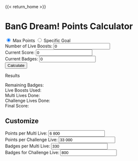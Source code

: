 <!DOCTYPE html>
<html lang="en">
<head>
    <meta charset="UTF-8">
    <meta name="viewport" content="width=device-width, initial-scale=1.0">
    <title>BanG Dream! Points Calculator</title>
    <link rel="stylesheet" href="styles.css">
</head>
<body>
{{< return_home >}}
    <div class="container">
        <div class="main-content">
            <h1>BanG Dream! Points Calculator</h1>
            <div class="mode-toggle">
                <label>
                    <input type="radio" name="mode" value="max" checked> Max Points
                </label>
                <label>
                    <input type="radio" name="mode" value="goal"> Specific Goal
                </label>
            </div>
            <div class="input-group" id="maxPointsMode">
                <label for="numberOfBoosts">Number of Live Boosts:</label>
                <input type="text" id="numberOfBoosts" value="0" required>
            </div>
            <div class="input-group" id="specificGoalMode" style="display: none;">
                <label for="goalPoints">Target Score:</label>
                <input type="text" id="goalPoints" value="0" required>
            </div>
            <form id="pointsForm">
                <div class="input-group">
                    <label for="currentScore">Current Score:</label>
                    <input type="text" id="currentScore" value="0" required>
                </div>
                <div class="input-group">
                    <label for="currentBadges">Current Badges:</label>
                    <input type="text" id="currentBadges" value="0" required>
                </div>
                <button type="button" id="calculateButton">Calculate</button>
            </form>
            <div id="result" class="result">
                <div class="result-box">
                    <p class="result-title">Results</p>
                    <div class="result-item">
                        <span>Remaining Badges:</span>
                        <span id="resultRemainingBadges"></span>
                    </div>
                    <div class="result-item">
                        <span>Live Boosts Used:</span>
                        <span id="resultBoostsUsed"></span>
                    </div>
                    <div class="result-item">
                        <span>Multi Lives Done:</span>
                        <span id="resultMultiLiveRuns"></span>
                    </div>
                    <div class="result-item">
                        <span>Challenge Lives Done:</span>
                        <span id="resultChallengeLiveRuns"></span>
                    </div>
                    <div class="result-item final-score">
                        <span>Final Score:</span>
                        <span id="resultFinalScore"></span>
                    </div>
                </div>
            </div>
        </div>
        <div class="sidebar">
            <div class="sidebar-header">
                <h2>Customize</h2>
            </div>
            <div id="customizeOptions">
                <div class="input-group">
                    <label for="pointsPerMultiLive">Points per Multi Live:</label>
                    <input type="text" id="pointsPerMultiLive" value="6 800">
                </div>
                <div class="input-group">
                    <label for="pointsPerChallengeLive">Points per Challenge Live:</label>
                    <input type="text" id="pointsPerChallengeLive" value="33 000">
                </div>
                <div class="input-group">
                    <label for="badgesPerMultiLive">Badges per Multi Live:</label>
                    <input type="text" id="badgesPerMultiLive" value="330">
                </div>
                <div class="input-group">
                    <label for="badgesForChallengeLive">Badges for Challenge Live:</label>
                    <input type="text" id="badgesForChallengeLive" value="800">
                </div>
            </div>
        </div>
    </div>
    <script src="scripts.js"></script>
</body>
</html>
